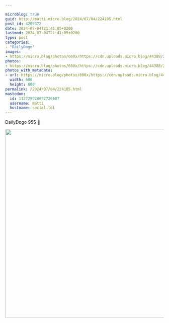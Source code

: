 ```yaml
---

microblog: true
guid: http://matti.micro.blog/2024/07/04/224105.html
post_id: 4209372
date: 2024-07-04T21:41:05+0200
lastmod: 2024-07-04T21:41:05+0200
type: post
categories:
- "DailyDogo"
images:
- https://micro.blog/photos/600x/https://cdn.uploads.micro.blog/44388/2024/68608f7bedc2465080dc261311e00fef.jpg
photos:
- https://micro.blog/photos/600x/https://cdn.uploads.micro.blog/44388/2024/68608f7bedc2465080dc261311e00fef.jpg
photos_with_metadata:
- url: https://micro.blog/photos/600x/https://cdn.uploads.micro.blog/44388/2024/68608f7bedc2465080dc261311e00fef.jpg
  width: 600
  height: 800
permalink: /2024/07/04/224105.html
mastodon:
  id: 112729920097726687
  username: matti
  hostname: social.lol
---
```

DailyDogo 955 🐶

<img src="https://micro.blog/photos/600x/https://blog.martin-haehnel.de/uploads/2024/68608f7bedc2465080dc261311e00fef.jpg" width="600" alt="" />

